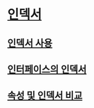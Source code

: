 # [인덱서](index.md)
## [인덱서 사용](using-indexers.md)
## [인터페이스의 인덱서](indexers-in-interfaces.md)
## [속성 및 인덱서 비교](comparison-between-properties-and-indexers.md)
